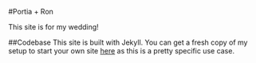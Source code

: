 #Portia + Ron

This site is for my wedding!

##Codebase
This site is built with Jekyll. You can get a fresh copy of my setup to start your own site [here](https://github.com/KRiPT1C/A-Fresh-Start.git) as this is a pretty specific use case.
